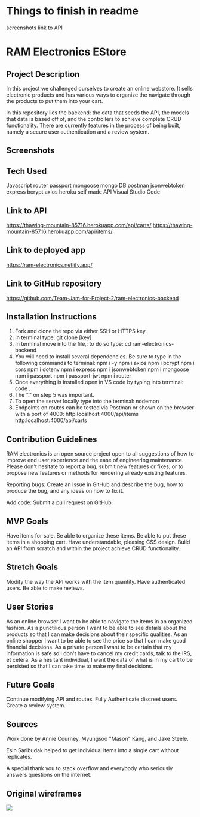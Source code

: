 # Things to finish in readme
screenshots
link to API

# RAM Electronics EStore

## Project Description

In this project we challenged ourselves to create an online webstore. It sells electronic products and has various ways to organize the navigate through the products to put them into your cart.

In this repository lies the backend: the data that seeds the API, the models that data is based off of, and the controllers to achieve complete CRUD functionality. There are currently features in the process of being built, namely a secure user authentication and a review system. 

## Screenshots



## Tech Used

Javascript
router
passport
mongoose
mongo DB
postman
jsonwebtoken
express
bcrypt
axios
heroku
self made API
Visual Studio Code

## Link to API

https://thawing-mountain-85716.herokuapp.com/api/carts/
https://thawing-mountain-85716.herokuapp.com/api/items/


## Link to deployed app

https://ram-electronics.netlify.app/

## Link to GitHub repository

https://github.com/Team-Jam-for-Project-2/ram-electronics-backend

## Installation Instructions

1. Fork and clone the repo via either SSH or HTTPS key.
2. In terminal type: git clone [key]
3. In terminal move into the file,: to do so type: cd ram-electronics-backend
4. You will need to install several dependencies. Be sure to type in the following commands to terminal:
    npm i -y
    npm i axios
    npm i bcrypt
    npm i cors
    npm i dotenv
    npm i express
    npm i jsonwebtoken
    npm i mongoose
    npm i passport
    npm i passport-jwt
    npm i router
5. Once everything is installed open in VS code by typing into terminal: 
    code .
6. The "." on step 5 was important.
7. To open the server locally type into the terminal: 
    nodemon
8. Endpoints on routes can be tested via Postman or shown on the browser with a port of 4000:
    http:localhost:4000/api/items
    http:localhost:4000/api/carts

## Contribution Guidelines

RAM electronics is an open source project open to all suggestions of how to improve end user experience and the ease of engineering maintenance. Please don't hesitate to report a bug, submit new features or fixes, or to propose new features or methods for rendering already existing features.

Reporting bugs:
Create an issue in GitHub and describe the bug, how to produce the bug, and any ideas on how to fix it.

Add code:
Submit a pull request on GitHub.

## MVP Goals

Have items for sale.
Be able to organize these items.
Be able to put these items in a shopping cart.
Have understandable, pleasing CSS design.
Build an API from scratch and within the project achieve CRUD functionality.

## Stretch Goals

Modify the way the API works with the item quantity.
Have authenticated users.
Be able to make reviews.

## User Stories

As an online browser I want to be able to navigate the items in an organized fashion.
As a punctilious person I want to be able to see details about the products so that I can make decisions about their specific qualities.
As an online shopper I want to be able to see the price so that I can make good financial decisions.
As a private person I want to be certain that my information is safe so I don't have to cancel my credit cards, talk to the IRS, et cetera.
As a hesitant individual, I want the data of what is in my cart to be persisted so that I can take time to make my final decisions.

## Future Goals

Continue modifying API and routes.
Fully Authenticate discreet users.
Create a review system.


## Sources

Work done by Annie Courney, Myungsoo "Mason" Kang, and Jake Steele.

Esin Saribudak helped to get individual items into a single cart without replicates.

A special thank you to stack overflow and everybody who seriously answers questions on the internet.


## Original wireframes

![](https://files.slack.com/files-pri/T0351JZQ0-F0383CETGN8/project_2_-_jam_-_wireframes.png)





